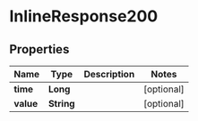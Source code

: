 
# InlineResponse200

## Properties

Name | Type | Description | Notes
------------ | ------------- | ------------- | -------------
**time** | **Long** |  |  [optional]
**value** | **String** |  |  [optional]

